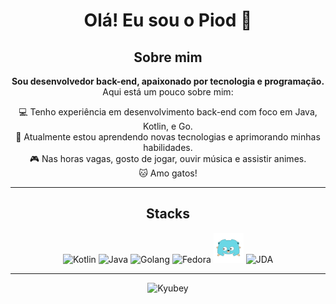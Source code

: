<h1 align="center">Olá! Eu sou o Piod 👋</h1>

<h2 align="center">Sobre mim</h2>

<p align="center">
  <b>Sou desenvolvedor back-end, apaixonado por tecnologia e programação.</b>
  <br/>
  Aqui está um pouco sobre mim:
</p>

<p align="center">
  💻 Tenho experiência em desenvolvimento back-end com foco em Java, Kotlin, e Go. <br>
  🌱 Atualmente estou aprendendo novas tecnologias e aprimorando minhas habilidades. <br>
  🎮 Nas horas vagas, gosto de jogar, ouvir música e assistir animes. <br>
  🐱 Amo gatos!
</p>

<hr/>

<h2 align="center">Stacks</h2>

<p align="center">
  <img src="https://img.icons8.com/color/48/000000/kotlin.png" alt="Kotlin" />
  <img src="https://img.icons8.com/color/48/000000/java-coffee-cup-logo.png" alt="Java" />
  <img src="https://img.icons8.com/color/48/000000/golang.png" alt="Golang" />
  <img src="https://cdn.jsdelivr.net/gh/devicons/devicon@latest/icons/fedora/fedora-original.svg" alt="Fedora" width="48" />
  <img src="https://github.com/bwmarrin/discordgo/raw/master/docs/img/discordgo.svg" alt="DiscordGo" height="48" />
  <img src="https://github.com/discord-jda/JDA/raw/assets/assets/readme/logo.png?raw=true" alt="JDA" height="48" />
</p>

<hr/>

<p align="center">
  <img src="https://raw.githubusercontent.com/innng/innng/master/assets/kyubey.gif" alt="Kyubey" height="100" />
</p>
